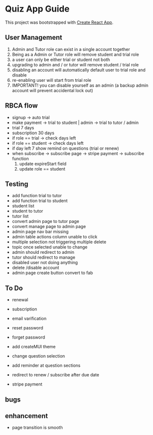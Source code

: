# Quiz App Guide

This project was bootstrapped with [Create React App](https://github.com/facebook/create-react-app).

## User Management
1. Admin and Tutor role can exist in a single account together
2. Being as a Admin or Tutor role will remove student and trial role
3. a user can only be either trial or student not both
4. upgrading to admin and / or tutor will remove student / trial role
5. disabling an account will automatically default user to trial role and disable
6. re-enabling user will start from trial role
7. IMPORTANT! you can disable yourself as an admin (a backup admin account will prevent accidental lock out)

## RBCA flow
- signup -> auto trial
- make payment -> trial to student | admin -> trial to tutor / admin
- trial 7 days
- subscription 30 days
- if role == trial -> check days left
- if role == student -> check days left
- if day left 7 show remind on questions (trial or renew)
- when subscribe -> subscribe page -> stripe payment -> subscribe function 
    1. update expireStart field 
    2. update role == student

## Testing
- add function trial to tutor
- add function trial to student
- student list 
- student to tutor
- tutor list
- convert admin page to tutor page
- convert manage page to admin page
- admin page nav bar missing
- admin table actions column unable to click
- multiple selection not triggering multiple delete
- topic once selected unable to change
- admin should redirect to admin
- tutor should redirect to manage
- disabled user not doing anything
- delete /disable account
- admin page create  button convert to fab

## To Do
- renewal
- subscription
- email varification
- reset password
- forget password

- add createMUI theme
- change question selection
- add reminder at question sections
- redirect to renew / subscribe after due date
- stripe payment

## bugs

## enhancement
- page transition is smooth


